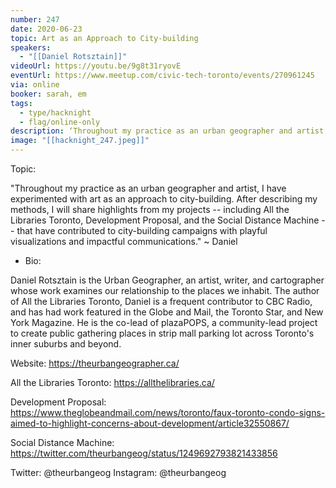 ```yaml
---
number: 247
date: 2020-06-23
topic: Art as an Approach to City-building
speakers:
  - "[[Daniel Rotsztain]]"
videoUrl: https://youtu.be/9g8t31ryovE
eventUrl: https://www.meetup.com/civic-tech-toronto/events/270961245
via: online
booker: sarah, em
tags:
  - type/hacknight
  - flag/online-only
description: ‘Throughout my practice as an urban geographer and artist, I have experimented with art as an approach to city-building. After describing my methods, I will share highlights from my projects -- including All the Libraries Toronto, Development Proposal, and the Social Distance Machine -- that have contributed to city-building campaigns with playful visualizations and impactful communications.’ – Daniel
image: "[[hacknight_247.jpeg]]"
---
```


Topic:

"Throughout my practice as an urban geographer and artist, I have experimented with art as an approach to city-building. After describing my methods, I will share highlights from my projects -- including All the Libraries Toronto, Development Proposal, and the Social Distance Machine -- that have contributed to city-building campaigns with playful visualizations and impactful communications." ~ Daniel

+ Bio:

Daniel Rotsztain is the Urban Geographer, an artist, writer, and cartographer whose work examines our relationship to the places we inhabit. The author of All the Libraries Toronto, Daniel is a frequent contributor to CBC Radio, and has had work featured in the Globe and Mail, the Toronto Star, and New York Magazine. He is the co-lead of plazaPOPS, a community-lead project to create public gathering places in strip mall parking lot across Toronto's inner suburbs and beyond.

Website: https://theurbangeographer.ca/

All the Libraries Toronto: https://allthelibraries.ca/

Development Proposal: https://www.theglobeandmail.com/news/toronto/faux-toronto-condo-signs-aimed-to-highlight-concerns-about-development/article32550867/

Social Distance Machine: https://twitter.com/theurbangeog/status/1249692793821433856

Twitter: @theurbangeog
Instagram: @theurbangeog
